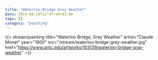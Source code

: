 ```yaml
---
title: "Waterloo Bridge Grey Weather"
date: 2019-08-29T22:47:44+01:00
tags: []
category: "painting"
---
```

{{< stream/painting title="Waterloo Bridge, Grey Weather" artist="Claude Monet" year="1900" src="/stream/waterloo-bridge-grey-weather.jpg" href="https://www.artic.edu/artworks/103139/waterloo-bridge-gray-weather" >}}
